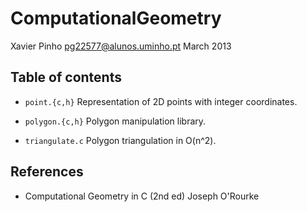 ComputationalGeometry
=====================
Xavier Pinho <pg22577@alunos.uminho.pt>
March 2013

Table of contents
-----------------

  - `point.{c,h}`
    Representation of 2D points with integer coordinates.

  - `polygon.{c,h}`
    Polygon manipulation library.

  - `triangulate.c`
    Polygon triangulation in O(n^2).


References
----------

  - Computational Geometry in C (2nd ed)
    Joseph O'Rourke
